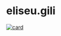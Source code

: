 # eliseu.gili


[![card](https://github-readme-stats.vercel.app/api?username=egili&theme=default)](https://github.com/egili/)
